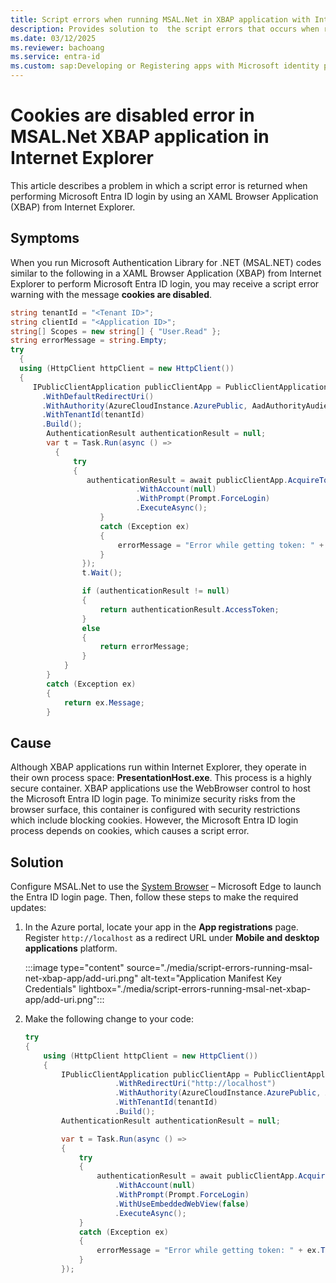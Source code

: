 ```yaml
---
title: Script errors when running MSAL.Net in XBAP application with Internet Explorer
description: Provides solution to  the script errors that occurs when running MSAL.Net in XBAP application with Microsoft Entra ID
ms.date: 03/12/2025
ms.reviewer: bachoang
ms.service: entra-id
ms.custom: sap:Developing or Registering apps with Microsoft identity platform
---
```

# Cookies are disabled error in MSAL.Net XBAP application in Internet Explorer

This article describes a problem in which a script error is returned when performing Microsoft Entra ID login by using an XAML Browser Application (XBAP) from Internet Explorer.

## Symptoms

When you run Microsoft Authentication Library for .NET (MSAL.NET) codes similar to the following in a XAML Browser Application (XBAP) from Internet Explorer to perform Microsoft Entra ID login, you may receive a script error warning with the message **cookies are disabled**.

```C#
string tenantId = "<Tenant ID>";
string clientId = "<Application ID>";
string[] Scopes = new string[] { "User.Read" };
string errorMessage = string.Empty;
try
  {
  using (HttpClient httpClient = new HttpClient())
  {
     IPublicClientApplication publicClientApp = PublicClientApplicationBuilder.Create(clientId)
       .WithDefaultRedirectUri()
       .WithAuthority(AzureCloudInstance.AzurePublic, AadAuthorityAudience.AzureAdMyOrg)
       .WithTenantId(tenantId)
       .Build();
        AuthenticationResult authenticationResult = null;
        var t = Task.Run(async () =>
          {
              try
              {
                 authenticationResult = await publicClientApp.AcquireTokenInteractive(Scopes)
                            .WithAccount(null)
                            .WithPrompt(Prompt.ForceLogin)
                            .ExecuteAsync();
                    }
                    catch (Exception ex)
                    {
                        errorMessage = "Error while getting token: " + ex.ToString();
                    }
                });
                t.Wait();

                if (authenticationResult != null)
                {
                    return authenticationResult.AccessToken;
                }
                else
                {
                    return errorMessage;
                }
            }
        }
        catch (Exception ex)
        {
            return ex.Message;
        }
``` 
## Cause

Although XBAP applications run within Internet Explorer, they operate in their own process space: **PresentationHost.exe**. This process is a highly secure container. XBAP applications use the WebBrowser control to host the Microsoft Entra ID login page. To minimize security risks from the browser surface, this container is configured with security restrictions which include blocking cookies. However, the Microsoft Entra ID login process depends on cookies, which causes a script error.

## Solution

Configure MSAL.Net to use the [System Browser](/azure/active-directory/develop/msal-net-web-browsers#system-browser-experience-on-net) – Microsoft Edge to launch the Entra ID login page. Then, follow these steps to make the required updates:

1. In the Azure portal, locate your app in the **App registrations** page. Register `http://localhost` as a redirect URL under **Mobile and desktop applications** platform.

   :::image type="content" source="./media/script-errors-running-msal-net-xbap-app/add-uri.png" alt-text="Application Manifest Key Credentials" lightbox="./media/script-errors-running-msal-net-xbap-app/add-uri.png":::

2. Make the following change to your code:

    ```C#
    try
    {
        using (HttpClient httpClient = new HttpClient())
        {
            IPublicClientApplication publicClientApp = PublicClientApplicationBuilder.Create(clientId)
                        .WithRedirectUri("http://localhost")
                        .WithAuthority(AzureCloudInstance.AzurePublic, AadAuthorityAudience.AzureAdMyOrg)
                        .WithTenantId(tenantId)
                        .Build();
            AuthenticationResult authenticationResult = null;
    
            var t = Task.Run(async () =>
            {
                try
                {
                    authenticationResult = await publicClientApp.AcquireTokenInteractive(Scopes)
                        .WithAccount(null)
                        .WithPrompt(Prompt.ForceLogin)
                        .WithUseEmbeddedWebView(false)
                        .ExecuteAsync();
                }
                catch (Exception ex)
                {
                    errorMessage = "Error while getting token: " + ex.ToString();
                }
            });
    ```